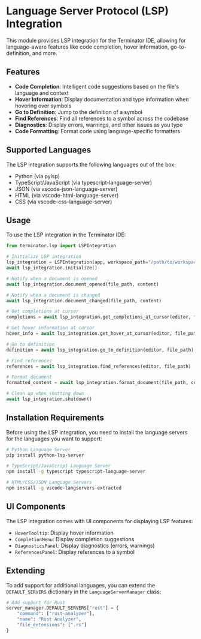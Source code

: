 # Language Server Protocol (LSP) Integration

This module provides LSP integration for the Terminator IDE, allowing for language-aware features like code completion, hover information, go-to-definition, and more.

## Features

- **Code Completion**: Intelligent code suggestions based on the file's language and context
- **Hover Information**: Display documentation and type information when hovering over symbols
- **Go to Definition**: Jump to the definition of a symbol
- **Find References**: Find all references to a symbol across the codebase
- **Diagnostics**: Display errors, warnings, and other issues as you type
- **Code Formatting**: Format code using language-specific formatters

## Supported Languages

The LSP integration supports the following languages out of the box:

- Python (via pylsp)
- TypeScript/JavaScript (via typescript-language-server)
- JSON (via vscode-json-language-server)
- HTML (via vscode-html-language-server)
- CSS (via vscode-css-language-server)

## Usage

To use the LSP integration in the Terminator IDE:

```python
from terminator.lsp import LSPIntegration

# Initialize LSP integration
lsp_integration = LSPIntegration(app, workspace_path="/path/to/workspace")
await lsp_integration.initialize()

# Notify when a document is opened
await lsp_integration.document_opened(file_path, content)

# Notify when a document is changed
await lsp_integration.document_changed(file_path, content)

# Get completions at cursor
completions = await lsp_integration.get_completions_at_cursor(editor, file_path)

# Get hover information at cursor
hover_info = await lsp_integration.get_hover_at_cursor(editor, file_path)

# Go to definition
definition = await lsp_integration.go_to_definition(editor, file_path)

# Find references
references = await lsp_integration.find_references(editor, file_path)

# Format document
formatted_content = await lsp_integration.format_document(file_path, content)

# Clean up when shutting down
await lsp_integration.shutdown()
```

## Installation Requirements

Before using the LSP integration, you need to install the language servers for the languages you want to support:

```bash
# Python Language Server
pip install python-lsp-server

# TypeScript/JavaScript Language Server
npm install -g typescript typescript-language-server

# HTML/CSS/JSON Language Servers
npm install -g vscode-langservers-extracted
```

## UI Components

The LSP integration comes with UI components for displaying LSP features:

- `HoverTooltip`: Display hover information
- `CompletionMenu`: Display completion suggestions
- `DiagnosticsPanel`: Display diagnostics (errors, warnings)
- `ReferencesPanel`: Display references to a symbol

## Extending

To add support for additional languages, you can extend the `DEFAULT_SERVERS` dictionary in the `LanguageServerManager` class:

```python
# Add support for Rust
server_manager.DEFAULT_SERVERS["rust"] = {
    "command": ["rust-analyzer"],
    "name": "Rust Analyzer",
    "file_extensions": [".rs"]
}
```
